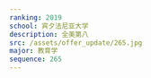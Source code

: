 ```yaml
---
ranking: 2019
school: 宾夕法尼亚大学
description: 全美第八
src: /assets/offer_update/265.jpg
major: 教育学
sequence: 265
---
```

